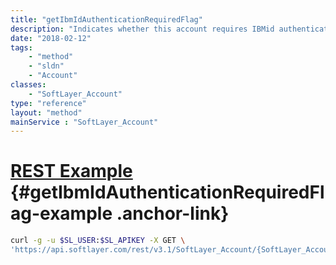 ```yaml
---
title: "getIbmIdAuthenticationRequiredFlag"
description: "Indicates whether this account requires IBMid authentication."
date: "2018-02-12"
tags:
    - "method"
    - "sldn"
    - "Account"
classes:
    - "SoftLayer_Account"
type: "reference"
layout: "method"
mainService : "SoftLayer_Account"
---
```


# [REST Example](#getIbmIdAuthenticationRequiredFlag-example) <a href="/article/rest/"><i class="fas fa-question"></i></a> {#getIbmIdAuthenticationRequiredFlag-example .anchor-link} 
```bash
curl -g -u $SL_USER:$SL_APIKEY -X GET \
'https://api.softlayer.com/rest/v3.1/SoftLayer_Account/{SoftLayer_AccountID}/getIbmIdAuthenticationRequiredFlag'
```
